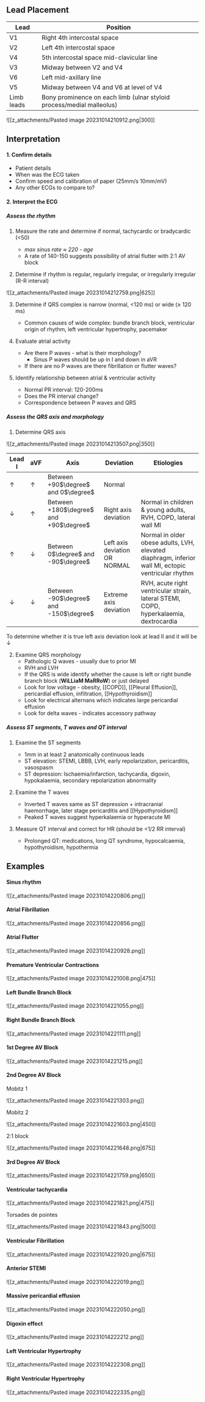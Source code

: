 ## Lead Placement

| Lead       | Position                                                              |
| ---------- | --------------------------------------------------------------------- |
| V1         | Right 4th intercostal space                                           |
| V2         | Left 4th intercostal space                                            |
| V4         | 5th intercostal space mid-clavicular line                             |
| V3         | Midway between V2 and V4                                              |
| V6         | Left mid-axillary line                                                |
| V5         | Midway between V4 and V6 at level of V4                               |
| Limb leads | Bony prominence on each limb (ulnar styloid process/medial malleolus) |


![[z_attachments/Pasted image 20231014210912.png|300]]

## Interpretation

#### 1. Confirm details
- Patient details
- When was the ECG taken
- Confirm speed and calibration of paper (25mm/s 10mm/mV)
- Any other ECGs to compare to?

#### 2. Interpret the ECG

##### Assess the rhythm

1. Measure the rate and determine if normal, tachycardic  or bradycardic (<50)
	- _max sinus rate $\approx$ 220 - age_
	- A rate of 140-150 suggests possibility of atrial flutter with 2:1 AV block

2. Determine if rhythm is regular, regularly irregular, or irregularly irregular (R-R interval)

![[z_attachments/Pasted image 20231014212759.png|625]]

3. Determine if QRS complex is narrow (normal, <120 ms) or wide ($\geq$ 120 ms)
	- Common causes of wide complex: bundle branch block, ventricular origin of rhythm, left ventricular hypertrophy, pacemaker

4. Evaluate atrial activity
	- Are there P waves - what is their morphology?
		- Sinus P waves should be up in I and down in aVR
	- If there are no P waves are there fibrillation or flutter waves?

5. Identify relationship between atrial & ventricular activity 
	- Normal PR interval: 120-200ms
	- Does the PR interval change?
	- Correspondence between P waves and QRS

##### Assess the QRS axis and morphology

1. Determine QRS axis

![[z_attachments/Pasted image 20231014213507.png|350]]

| Lead I       | aVF          | Axis                                   | Deviation                     | Etiologies                                                                                          |
| ------------ | ------------ | -------------------------------------- | ----------------------------- | --------------------------------------------------------------------------------------------------- |
| $\uparrow$   | $\uparrow$   | Between +90$\degree$ and 0$\degree$    | Normal                        |                                                                                                     |
| $\downarrow$ | $\uparrow$   | Between +180$\degree$ and +90$\degree$ | Right axis deviation          | Normal in children & young adults, RVH, COPD, lateral wall MI                                       |
| $\uparrow$   | $\downarrow$ | Between 0$\degree$ and -90$\degree$    | Left axis deviation OR NORMAL | Normal in older obese adults, LVH, elevated diaphragm, inferior wall MI, ectopic ventricular rhythm |
| $\downarrow$ | $\downarrow$ | Between -90$\degree$ and -150$\degree$ | Extreme axis deviation        | RVH, acute right ventricular strain, lateral STEMI, COPD, hyperkalaemia, dextrocardia                                                                                                    |

To determine whether it is true left axis deviation look at lead II and it will be $\downarrow$  

2. Examine QRS morphology
	- Pathologic Q waves - usually due to prior MI
	- RVH and LVH
	- If the QRS is wide identify whether the cause is left or right bundle branch block (**WiLLiaM MaRRoW**) or just delayed
	- Look for low voltage - obesity, [[COPD]], [[Pleural Effusion]], pericardial effusion, infiltration, [[Hypothyroidism]]
	- Look for electrical alternans which indicates large pericardial effusion
	- Look for delta waves - indicates accessory pathway 

##### Assess ST segments, T waves and QT interval

1. Examine the ST segments
	- 1mm in at least 2 anatomically continuous leads
	- ST elevation: STEMI, LBBB, LVH, early repolarization, pericarditis, vasospasm 
	- ST depression: Ischaemia/infarction, tachycardia, digoxin, hypokalaemia, secondary repolarization abnormality 

2. Examine the T waves
	- Inverted T waves same as ST depression + intracranial haemorrhage, later stage pericarditis and [[Hypothyroidism]]
	- Peaked T waves suggest hyperkalaemia or hyperacute MI

3. Measure QT interval and correct for HR (should be <1/2 RR interval)
	- Prolonged QT: medications, long QT syndrome, hypocalcaemia, hypothyroidism, hypothermia


## Examples

#### Sinus rhythm

![[z_attachments/Pasted image 20231014220806.png]]


#### Atrial Fibrillation

![[z_attachments/Pasted image 20231014220856.png]]

#### Atrial Flutter

![[z_attachments/Pasted image 20231014220928.png]]

#### Premature Ventricular Contractions

![[z_attachments/Pasted image 20231014221008.png|475]]

#### Left Bundle Branch Block

![[z_attachments/Pasted image 20231014221055.png]]

#### Right Bundle Branch Block

![[z_attachments/Pasted image 20231014221111.png]]

#### 1st Degree AV Block

![[z_attachments/Pasted image 20231014221215.png]]

#### 2nd Degree AV Block

Mobitz 1

![[z_attachments/Pasted image 20231014221303.png]]

Mobitz 2

![[z_attachments/Pasted image 20231014221603.png|450]]


2:1 block

![[z_attachments/Pasted image 20231014221648.png|675]]


#### 3rd Degree AV Block

![[z_attachments/Pasted image 20231014221759.png|650]]


#### Ventricular tachycardia

![[z_attachments/Pasted image 20231014221821.png|475]]

Torsades de pointes 

![[z_attachments/Pasted image 20231014221843.png|500]]

#### Ventricular Fibrillation

![[z_attachments/Pasted image 20231014221920.png|675]]


#### Anterior STEMI

![[z_attachments/Pasted image 20231014222019.png]]


#### Massive pericardial effusion

![[z_attachments/Pasted image 20231014222050.png]]


#### Digoxin effect

![[z_attachments/Pasted image 20231014222212.png]]

#### Left Ventricular Hypertrophy

![[z_attachments/Pasted image 20231014222308.png]]

#### Right Ventricular Hypertrophy

![[z_attachments/Pasted image 20231014222335.png]]